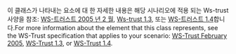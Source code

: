 <span data-ttu-id="0811a-101">이 클래스가 나타내는 요소에 대 한 자세한 내용은 해당 시나리오에 적용 되는 Ws-trust 사양을 참조: [WS-트러스트 2005 년 2 월](http://schemas.xmlsoap.org/ws/2005/02/trust/), [Ws-trust 1.3](http://docs.oasis-open.org/ws-sx/ws-trust/200512/ws-trust-1.3-os.html), 또는 [WS-트러스트 1.4](http://docs.oasis-open.org/ws-sx/ws-trust/v1.4/os/ws-trust-1.4-spec-os.html)합니다.</span><span class="sxs-lookup"><span data-stu-id="0811a-101">For more information about the element that this class represents, see the WS-Trust specification that applies to your scenario: [WS-Trust February 2005](http://schemas.xmlsoap.org/ws/2005/02/trust/), [WS-Trust 1.3](http://docs.oasis-open.org/ws-sx/ws-trust/200512/ws-trust-1.3-os.html), or [WS-Trust 1.4](http://docs.oasis-open.org/ws-sx/ws-trust/v1.4/os/ws-trust-1.4-spec-os.html).</span></span>
